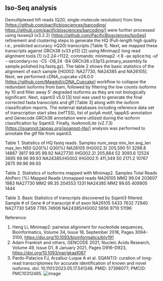 ## Iso-Seq analysis
 
Demultiplexed hifi reads (Q20, single-molecule resolution) from lima [https://github.com/pacificbiosciences/barcoding/ https://github.com/pacificbiosciences/barcoding/] were 
further processed using Isoseq3 (v3.2.2) [https://github.com/PacificBiosciences/IsoSeq] refinement and clustering steps to generate 
the HQ (Full-length high quality i.e., predicted accuracy ≥Q20) transcripts [Table 1]. 
Next, we mapped these transcripts against GRCh38 (v33 p13) [2] using Minimap2 long read alignment tools [1] 
(v2.24-r1122; commands: minimap2 -t 8 -ax splice:hq -uf --secondary=no -C5 -O6,24 -B4 GRCh38.v33p13.primary_assembly.fa sample.polished.hq.fastq.gz). 
The table 2 shows the basic statistics of the alignment of each sample [HG002: NA27730, NA24385 and NA26105].
Next, we performed cDNA_cupcake v28.0.0 [https://github.com/Magdoll/cDNA_Cupcake] workflow to collapse the redundant isoforms from bam, 
followed by filtering the low counts isoforms by 10 and filter away 5' degraded isoforms as they are not biologically significant. Next, sqanti3 v5.0 [3] tool was
used to generate the final corrected fasta transcripts and gff [Table 3] along with the isoform classification reports. The external databases including reference data set of transcription start sites (refTSS), 
list of polyA motif, tappAS-annotation and Genecode GRCh38 annotation were utilized during the isoform classification by Sqanti3. Finally, IsoAnnotLite (v2.7.3) [https://isoannot.tappas.org/isoannot-lite/] 
analysis was performed to annotate the gtf file from sqanti3.

Table 1. Statistics of HQ fastq reads.
Samples	num_seqs	min_len	avg_len	max_len	N50	Q20(%)	Q30(%)
NA26105 (HG002.3)	205,590	51	3298.8	14887	3817	99.95	99.92
NA27730 (HG002.2)	205,884	52	3093.6	12524	3695	99.96	99.93
NA24385/HG002 (HG002.1)	411,349	50	2171.2	10767	2675	99.96	99.93

Table 2.  Statistics of isoforms mapped with Minimap2.
Samples	Total Reads	AlnPerc (%)	Mapped Reads	Unmapped reads
NA26105	MM2	99.04	203607	1983
NA27730	MM2	99.35	204553	1331
NA24385	MM2	99.65	409905	1444
 
Table 3. Basic Statistics of transcripts discovered by Sqanti3 filtered.
Sample	# of Gene	# of transcript	# of exon
NA26105	5433	7632	72940
NA27730	5459	7765	74906
NA24385/HG002	5656	9710	51196

Reference:
1.	Heng Li, Minimap2: pairwise alignment for nucleotide sequences, Bioinformatics, Volume 34, Issue 18, September 2018, Pages 3094–3100, https://doi.org/10.1093/bioinformatics/bty191
2.	Adam Frankish and others, GENCODE 2021, Nucleic Acids Research, Volume 49, Issue D1, 8 January 2021, Pages D916–D923, https://doi.org/10.1093/nar/gkaa1087
3.	Pardo-Palacios FJ, Arzalluz-Luque A et al. SQANTI3: curation of long-read transcriptomes for accurate identification of known and novel isoforms. doi: 10.1101/2023.05.17.541248. PMID: 37398077; PMCID: PMC10312485.
![image](https://github.com/collaborativebioinformatics/isocomp/assets/41694905/60b9790a-3caf-499c-b799-bcd819ec0e6c)
